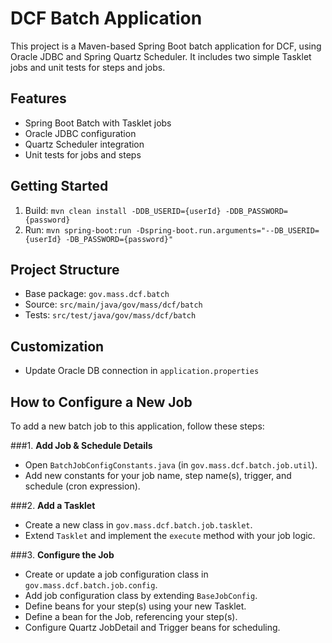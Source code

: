 # DCF Batch Application

This project is a Maven-based Spring Boot batch application for DCF, using Oracle JDBC and Spring Quartz Scheduler. It includes two simple Tasklet jobs and unit tests for steps and jobs.

## Features
- Spring Boot Batch with Tasklet jobs
- Oracle JDBC configuration
- Quartz Scheduler integration
- Unit tests for jobs and steps

## Getting Started
1. Build: `mvn clean install -DDB_USERID={userId} -DDB_PASSWORD={password}`
2. Run: `mvn spring-boot:run -Dspring-boot.run.arguments="--DB_USERID={userId} -DB_PASSWORD={password}"`

## Project Structure
- Base package: `gov.mass.dcf.batch`
- Source: `src/main/java/gov/mass/dcf/batch`
- Tests: `src/test/java/gov/mass/dcf/batch`

## Customization
- Update Oracle DB connection in `application.properties`

## How to Configure a New Job

To add a new batch job to this application, follow these steps:

###1. **Add Job & Schedule Details**
- Open `BatchJobConfigConstants.java` (in `gov.mass.dcf.batch.job.util`).
- Add new constants for your job name, step name(s), trigger, and schedule (cron expression).

###2. **Add a Tasklet**
- Create a new class in `gov.mass.dcf.batch.job.tasklet`.
- Extend `Tasklet` and implement the `execute` method with your job logic.

###3. **Configure the Job**
- Create or update a job configuration class in `gov.mass.dcf.batch.job.config`.
- Add job configuration class by extending `BaseJobConfig`.
- Define beans for your step(s) using your new Tasklet.
- Define a bean for the Job, referencing your step(s).
- Configure Quartz JobDetail and Trigger beans for scheduling.

